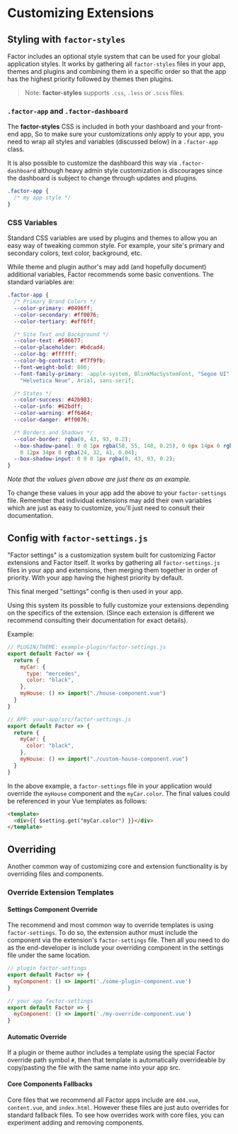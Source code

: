 # Customizing Extensions

## Styling with `factor-styles`

Factor includes an optional style system that can be used for your global application styles. It works by gathering all `factor-styles` files in your app, themes and plugins and combining them in a specific order so that the app has the highest priority followed by themes then plugins.

> Note: **factor-styles** supports `.css`, `.less` or `.scss` files.

### `.factor-app` and `.factor-dashboard`

The **factor-styles** CSS is included in both your dashboard and your front-end app, So to make sure your customizations only apply to your app, you need to wrap all styles and variables (discussed below) in a `.factor-app` class.

It is also possible to customize the dashboard this way via `.factor-dashboard` although heavy admin style customization is discourages since the dashboard is subject to change through updates and plugins.

```css
.factor-app {
  /* my app style */
}
```

### CSS Variables

Standard CSS variables are used by plugins and themes to allow you an easy way of tweaking common style. For example, your site's primary and secondary colors, text color, background, etc.

While theme and plugin author's may add (and hopefully document) additional variables, Factor recommends some basic conventions. The standard variables are:

```css
.factor-app {
  /* Primary Brand Colors */
  --color-primary: #0496ff;
  --color-secondary: #ff0076;
  --color-tertiary: #eff6ff;

  /* Site Text and Background */
  --color-text: #506677;
  --color-placeholder: #bdcad4;
  --color-bg: #ffffff;
  --color-bg-contrast: #f7f9fb;
  --font-weight-bold: 800;
  --font-family-primary: -apple-system, BlinkMacSystemFont, "Segoe UI", "Roboto",
    "Helvetica Neue", Arial, sans-serif;

  /* States */
  --color-success: #42b983;
  --color-info: #62bdff;
  --color-warning: #ff6464;
  --color-danger: #ff0076;

  /* Borders and Shadows */
  --color-border: rgba(0, 43, 93, 0.2);
  --box-shadow-panel: 0 0 1px rgba(58, 55, 148, 0.25), 0 6px 14px 0 rgba(24, 32, 41, 0.06),
    0 12px 34px 0 rgba(24, 32, 41, 0.04);
  --box-shadow-input: 0 0 0 1px rgba(0, 43, 93, 0.2);
}
```

_Note that the values given above are just there as an example._

To change these values in your app add the above to your `factor-settings` file. Remember that individual extensions may add their own variables which are just as easy to customize, you'll just need to consult their documentation.

## Config with `factor-settings.js`

"Factor settings" is a customization system built for customizing Factor extensions and Factor itself. It works by gathering all `factor-settings.js` files in your app and extensions, then merging them together in order of priority. With your app having the highest priority by default.

This final merged "settings" config is then used in your app.

Using this system its possible to fully customize your extensions depending on the specifics of the extension. (Since each extension is different we recommend consulting their documentation for exact details).

Example:

```js
// PLUGIN/THEME: example-plugin/factor-settings.js
export default Factor => {
  return {
    myCar: {
      type: "mercedes",
      color: "black",
    },
    myHouse: () => import("./house-component.vue")
  }
}

// APP: your-app/src/factor-settings.js
export default Factor => {
  return {
    myCar: {
      color: "black",
    },
    myHouse: () => import("./custom-house-component.vue")
  }
}
```

In the above example, a `factor-settings` file in your application would override the `myHouse` component and the `myCar.color`. The final values could be referenced in your Vue templates as follows:

```html
<template>
  <div>{{ $setting.get("myCar.color") }}</div>
</template>
```

## Overriding

Another common way of customizing core and extension functionality is by overriding files and components.

### Override Extension Templates

#### Settings Component Override

The recommend and most common way to override templates is using `factor-settings`. To do so, the extension author must include the component via the extension's `factor-settings` file. Then all you need to do as the end-developer is include your overriding component in the settings file under the same location.

```js
// plugin factor-settings
export default Factor => {
  myComponent: () => import('./some-plugin-component.vue')
}

// your app factor-settings
export default Factor => {
  myComponent: () => import('./my-override-component.vue')
}
```

#### Automatic Override

If a plugin or theme author includes a template using the special Factor override path symbol `#`, then that template is automatically overrideable by copy/pasting the file with the same name into your app src.

#### Core Components Fallbacks

Core files that we recommend all Factor apps include are `404.vue`, `content.vue`, and `index.html`. However these files are just auto overrides for standard fallback files. To see how overrides work with core files, you can experiment adding and removing components.
